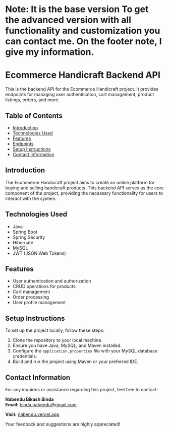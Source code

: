 # Note: It is the base version To get the advanced version with all functionality and customization you can contact me. On the footer note, I give my information.
# Ecommerce Handicraft Backend API

This is the backend API for the Ecommerce Handicraft project. It provides endpoints for managing user authentication, cart management, product listings, orders, and more.

## Table of Contents
- [Introduction](#introduction)
- [Technologies Used](#technologies-used)
- [Features](#features)
- [Endpoints](#endpoints)
- [Setup Instructions](#setup-instructions)
- [Contact Information](#contact-information)

## Introduction

The Ecommerce Handicraft project aims to create an online platform for buying and selling handicraft products. This backend API serves as the core component of the project, providing the necessary functionality for users to interact with the system.

## Technologies Used

- Java
- Spring Boot
- Spring Security
- Hibernate
- MySQL
- JWT (JSON Web Tokens)

## Features

- User authentication and authorization
- CRUD operations for products
- Cart management
- Order processing
- User profile management

## Setup Instructions

To set up the project locally, follow these steps:

1. Clone the repository to your local machine.
2. Ensure you have Java, MySQL, and Maven installed.
3. Configure the `application.properties` file with your MySQL database credentials.
4. Build and run the project using Maven or your preferred IDE.

## Contact Information

For any inquiries or assistance regarding this project, feel free to contact:

**Nabendu Bikash Binda**  
**Email:** [binda.nabendu@gmail.com]()

**Visit:** [nabendu.vercel.app]()

Your feedback and suggestions are highly appreciated!
